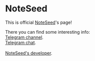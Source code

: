 # NoteSeed
This is official <a href="https://play.google.com/store/apps/details?id=com.f0x1d.notes">NoteSeed</a>'s page!

There you can find some interesting info:</br>
<a href="https://t.me/noteseed_app">Telegram channel</a>.</br>
<a href="https://t.me/noteseed_app_chat">Telegram chat</a>.</br></br>
<a href="https://t.me/f0x3d">NoteSeed's developer</a>.</br>
